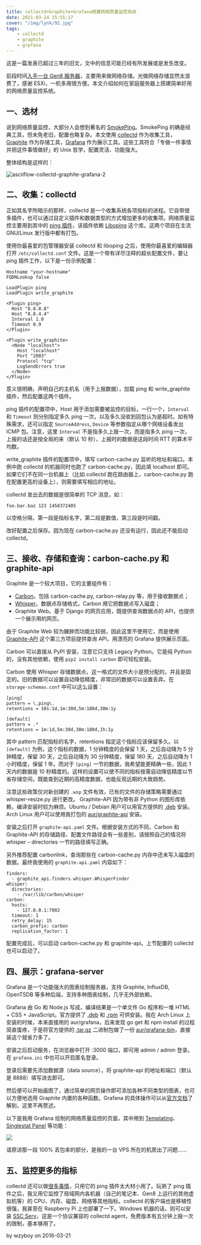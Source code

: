 ```yaml
---
title: collectd+Graphite+Grafana搭建网络质量监控系统
date: 2021-03-24 15:55:17
cover: "/img/lynk/92.jpg"
tags:
    - collectd
    - graphite
    - grpfana
---
```




这是一篇发表已超过三年的旧文，文中的信息可能已经有所发展或是发生改变。

前段时间[入手一台 Gen8 服务器](https://wzyboy.im/post/1070.html)，主要用来做网络存储。光做网络存储显然太浪费了，感谢 ESXi，一机多用很方便。本文介绍如何在家庭服务器上搭建简单好用的网络质量监控系统。

## 一、选材

说到网络质量监控，大部分人会想到著名的 [SmokePing](http://oss.oetiker.ch/smokeping/)。SmokePing 的确是经典工具，但未免老旧，配置也略复杂。本文使用 [collectd](https://collectd.org/) 作为收集工具，[Graphite](http://graphite.readthedocs.org/) 作为存储工具，[Grafana](http://docs.grafana.org/) 作为展示工具。这些工具符合「专做一件事情并把这件事情做好」的 Unix 哲学，配置灵活、功能强大。

整体结构是这样的：

![asciiflow-collectd-graphite-grafana-2](asciiflow-collectd-graphite-grafana-2.png)

## 二、收集：collectd

正如其名字所暗示的那样，collectd 是一个收集系统各项指标的进程。它自带很多插件，也可以通过自定义插件和数据类型的方式增加更多的收集项。网络质量监控主要用到其中的 [ping 插件](https://collectd.org/wiki/index.php/Plugin:Ping)，该插件依赖 [Liboping](http://noping.cc/) 这个库。这两个项目在主流 GNU/Linux 发行版中都有打包。

使用你最喜爱的包管理器安装 collectd 和 liboping 之后，使用你最喜爱的编辑器打开 `/etc/collectd.conf` 文件。这是一个带有详尽注释的超长配置文件，要让 ping 插件工作，以下是一份示例配置：

```
Hostname "your-hostname"
FQDNLookup false

LoadPlugin ping
LoadPlugin write_graphite

<Plugin ping>
  Host "8.8.8.8"
  Host "8.8.4.4"
  Interval 1.0
  Timeout 0.9
</Plugin>

<Plugin write_graphite>
  <Node "localhost">
    Host "localhost"
    Port "2003"
    Protocol "tcp"
    LogSendErrors true
  </Node>
</Plugin>
```

意义很明确，声明自己的主机名（用于上报数据），加载 ping 和 write_graphite 插件，然后配置这两个插件。

ping 插件的配置项中，Host 用于添加需要被监控的目标，一行一个，`Interval` 和 `Timeout` 则分别指定多久 ping 一次，以及多久没收到回包认为是超时。如有特殊需求，还可以指定 `SourceAddress`, `Device` 等参数指定从哪个网络设备发出 ICMP 包。注意，这里 `Interval` 不是指多久上报一次，而是指多久 ping 一次，上报的话还是按全局的来（默认 10 秒），上报时的数据是这段时间 RTT 的算术平均数。

write_graphite 插件的配置项中，填写 carbon-cache.py 监听的地址和端口。本例中跑 collectd 的机器同时也跑了 carbon-cache.py，因此填 localhost 即可。如果它们不在同一台机器上（比如 collectd 跑在路由器上，carbon-cache.py 跑在配置更高的设备上），则需要填写相应的地址。

collectd 发出去的数据是很简单的 TCP 消息，如：

```
foo.bar.baz 123 1458372405
```

以空格分隔，第一段是指标名字，第二段是数值，第三段是时间戳。

改好配置之后保存。因为现在 carbon-cache.py 还没有运行，因此还不能启动 collectd。

## 三、接收、存储和查询：carbon-cache.py 和 graphite-api

Graphite 是一个较大项目，它的主要组件有：

- [Carbon](https://github.com/graphite-project/carbon)。包括 carbon-cache.py, carbon-relay.py 等，用于接收数据点；
- [Whisper](https://github.com/graphite-project/whisper)。数据点存储格式，Carbon 用它把数据点写入磁盘；
- Graphite Web。基于 Django 的网页应用，既提供查询数据点的 API，也提供一个展示用的网页。

由于 Graphite Web 较为臃肿而功能比较弱，因此这里不使用它，而是使用 [Graphite-API](https://github.com/brutasse/graphite-api) 这个第三方项目提供查询 API，用漂亮的 Grafana 提供展示页面。

Carbon 可以直接从 PyPI 安装，注意它只支持 Legacy Python。它是纯 Python 的，没有其他依赖，使用 `pip2 install carbon` 即可轻松安装。

Carbon 使用 Whisper 存储数据点，这一格式的文件大小是预分配的，并且是固定的。旧的数据可以设置自动降低精度，非常旧的数据可以设置丢弃。在 `storage-schemas.conf` 中可以这么设置：

```
[ping]
pattern = \.ping\.
retentions = 10s:1d,1m:30d,5m:180d,30m:1y

[default]
pattern = .*
retentions = 1m:1d,5m:30d,30m:180d,1h:1y
```

其中 pattern 匹配指标的名字，retentions 指定这个指标应该保留多久。以 `[default]` 为例，这个指标的数据，1 分钟精度的会保留 1 天，之后自动降为 5 分钟精度，保留 30 天，之后自动降为 30 分钟精度，保留 180 天，之后自动降为 1 小时精度，保留 1 年。而对于 `[ping]` 一节的数据，我希望能更精确一些，因此 1 天内的数据是 10 秒精度的。这样的设置可以使不同的指标按需自动降低精度以节省存储空间，既能查到近期的高精度数据，也能反观远期的大致趋势。

注意这些政策仅对新创建的 `.wsp` 文件有效，已有的文件的存储策略需要通过 whisper-resize.py 进行更改。
Graphite-API 因为带有非 Python 的图形库依赖，编译安装时较为麻烦。Ubuntu / Debian 用户可以用官方提供的 [.deb](https://github.com/brutasse/graphite-api/releases) 安装。Arch Linux 用户可以使用我打包的 [aur/graphite-api](https://aur.archlinux.org/packages/graphite-api/) 安装。

安装之后打开 `graphite-api.yaml` 文件。根据安装方式的不同，Carbon 和 Graphite-API 的存储路径、配置文件路径会有一些差别，请按照自己的情况将 whisper – directories 一节的路径填写正确。

另外推荐配置 carbonlink，查询那些在 carbon-cache.py 内存中还未写入磁盘的数据。最终我使用的 `graphite-api.yaml` 内容如下：

```
finders:
  - graphite_api.finders.whisper.WhisperFinder
whisper:
  directories:
    - /var/lib/carbon/whisper
carbon:
  hosts:
    - 127.0.0.1:7002
  timeout: 1
  retry_delay: 15
  carbon_prefix: carbon
  replication_factor: 1
```

配置完成后，可以启动 carbon-cache.py 和 graphite-api。上节配置的 collectd 也可以启动了。

## 四、展示：grafana-server

Grafana 是一个功能强大的图表绘制服务器，支持 Graphite, InfluxDB, OpenTSDB 等多种后端，支持多种图表绘制，几乎无外部依赖。

Grafana 由 Go 和 Node.js 写成，编译结果是一个单文件 Go 程序和一堆 HTML + CSS + JavaScript。官方提供了 [.deb](http://docs.grafana.org/installation/debian/) 和 [.rpm](http://docs.grafana.org/installation/rpm/) 可供安装。我在 Arch Linux 上安装的时候，本来直接用的 aur/grafana，后来发现 go get 和 npm install 的过程简直蛋疼，于是将官方提供的 [.tar.gz](http://grafana.org/download/) 二进制包做了一份 [aur/grafana-bin](https://aur.archlinux.org/packages/grafana-bin/)，直接装这个就省力多了。

安装之后启动服务，在浏览器中打开 :3000 端口，即可用 admin / admin 登录。在 `grafana.ini` 中也可以开启匿名登录。

登录后需要先添加数据源（data source），将 graphite-api 的地址和端口（默认是 8888）填写进去即可。

然后便可以开始画图了，通过简单的网页操作即可添加各种不同类型的图表，也可以方便地选用 Graphite 内置的各种函数。Grafana 的具体操作可以从[官方文档](http://docs.grafana.org/guides/gettingstarted/)了解到，这里不再赘述。

以下是我用 Grafana 绘制的网络质量监控的页面，其中用到 [Templating](http://docs.grafana.org/reference/templating/)、[Singlestat Panel](http://docs.grafana.org/reference/singlestat/) 等功能：

![](grafana-dashboard-network-fullscreen-20160319-2-blurred.png)


请原谅那一段 100% 丢包率的部分，是我的一台 VPS 所在的机房出了问题……

## 五、监控更多的指标

collectd 还可以做[很多事情](https://collectd.org/wiki/index.php/Table_of_Plugins)，只用它的 ping 插件太大材小用了。玩熟了 ping 插件之后，我又用它监控了局域网内各机器（自己的笔记本、Gen8 上运行的其他虚拟机等）的 CPU、内存、磁盘、网络等其他指标。collectd 的客户端也是移植性很强，我甚至在 Raspberry Pi 上也部署了一下。Windows 机器的话，则可以安装 [SSC Serv](https://collectd.org/wiki/index.php/SSC_Serv)，这是一个协议兼容的 collectd agent，免费版本有五分钟上报一次的限制，基本够用了。


by wzyboy on 2016-03-21